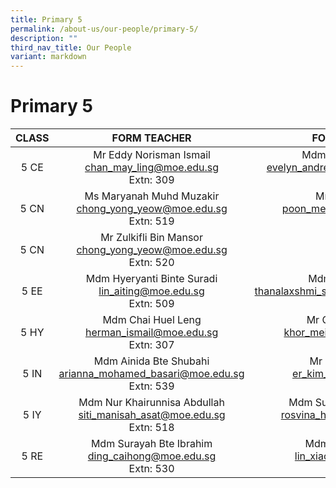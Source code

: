 ```yaml
---
title: Primary 5
permalink: /about-us/our-people/primary-5/
description: ""
third_nav_title: Our People
variant: markdown
---
```

# Primary 5

| CLASS |                               FORM TEACHER                              |                                  FORM TEACHER                                 |
|:-----:|:-------------------------------------------------:|:-------------------------------------------:|
|  5 CE | Mr Eddy Norisman Ismail<br>[chan_may_ling@moe.edu.sg](mailto:chan_may_ling@moe.edu.sg)<br>Extn: 309  |       Mdm Tan Siew Ching<br>[evelyn_andrewina_yeo@moe.edu.sg](mailto:evelyn_andrewina_yeo@moe.edu.sg)<br>Extn: 522          |
|  5 CN |      Ms Maryanah Muhd Muzakir <br>[chong_yong_yeow@moe.edu.sg](mailto:chong_yong_yeow@moe.edu.sg)<br>Extn: 519      |       Mr Ng Teng Yik<br>[poon_mei_ming@moe.edu.sg](mailto:poon_mei_ming@moe.edu.sg)<br>Extn: 303            |
|  5 CN |      Mr Zulkifli Bin Mansor <br>[chong_yong_yeow@moe.edu.sg](mailto:chong_yong_yeow@moe.edu.sg)<br>Extn: 520      | 
|  5 EE | Mdm Hyeryanti Binte Suradi <br>[lin_aiting@moe.edu.sg](mailto:lin_aiting@moe.edu.sg)<br>Extn: 509 |  Mdm Lim Lay Chin <br>[thanalaxshmi_sellakumaran@moe.edu.sg](mailto:thanalaxshmi_sellakumaran@moe.edu.sg)<br>Extn: 302  |
|  5 HY | Mdm Chai Huel Leng<br>[herman_ismail@moe.edu.sg](mailto:herman_ismail@moe.edu.sg)<br>Extn: 307  |         Mr Chua Liang Cun <br>[khor_mei_zhen@moe.edu.sg](mailto:khor_mei_zhen@moe.edu.sg)<br>Extn: 543           
|  5 IN |  Mdm Ainida Bte Shubahi<br>[arianna_mohamed_basari@moe.edu.sg](mailto:arianna_mohamed_basari@moe.edu.sg)<br>Extn: 539        |   Mr Lim Hou Woon <br>[er_kim_hoe@moe.edu.sg](mailto:er_kim_hoe@moe.edu.sg)<br>Extn: 517         |
|  5 IY | Mdm Nur Khairunnisa Abdullah <br>[siti_manisah_asat@moe.edu.sg](mailto:siti_manisah_asat@moe.edu.sg)<br>Extn: 518      |  Mdm Suriyana Bte Ghapari <br>[rosvina_hamzah@moe.edu.sg](mailto:rosvina_hamzah@moe.edu.sg)<br>Extn: 581  
|  5 RE |Mdm Surayah Bte Ibrahim <br>[ding_caihong@moe.edu.sg](mailto:ding_caihong@moe.edu.sg)<br>Extn: 530          |  Mdm Tan Phaik See<br>[lin_xiaojun@moe.edu.sg](mailto:lin_xiaojun@moe.edu.sg)<br>Extn: 586    |